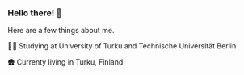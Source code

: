 ### Hello there! :wave:

Here are a few things about me.

:student: Studying at University of Turku and Technische Universität Berlin

:hut: Currenty living in Turku, Finland
